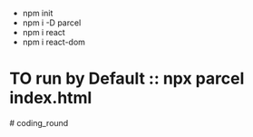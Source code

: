 * npm init
* npm i -D parcel
* npm i react
* npm i react-dom
  
# TO run by Default :: npx parcel index.html
#   c o d i n g _ r o u n d  
 
